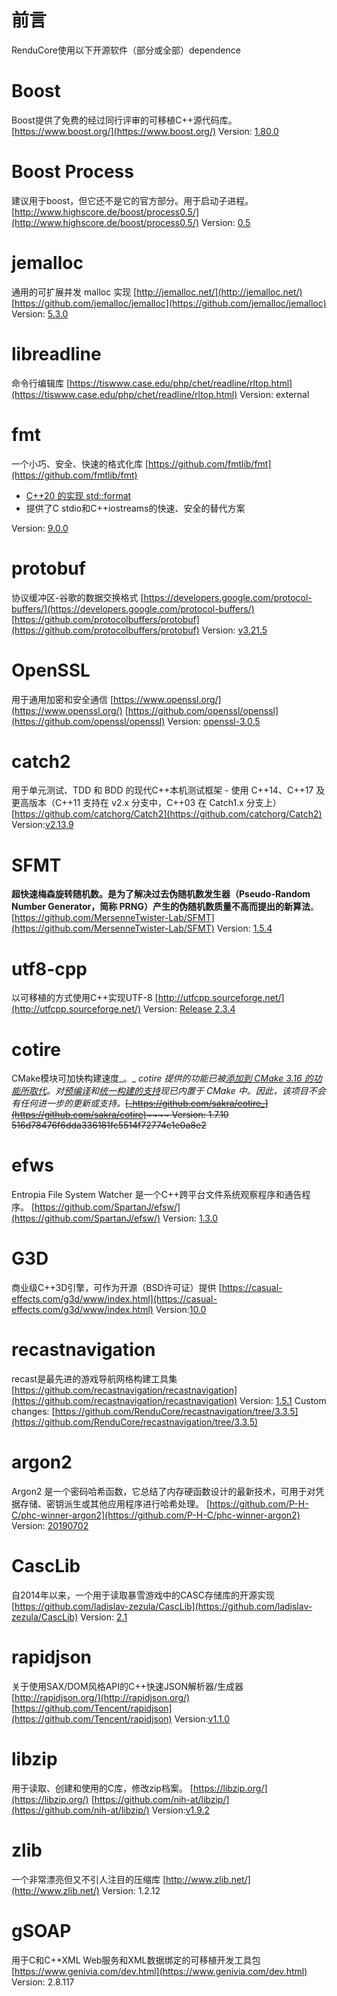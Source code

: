# 前言
RenduCore使用以下开源软件（部分或全部）dependence
# Boost
Boost提供了免费的经过同行评审的可移植C++源代码库。
[https://www.boost.org/](https://www.boost.org/)
Version: [1.80.0](https://github.com/boostorg/boost/releases/tag/boost-1.80.0)

# Boost Process
建议用于boost，但它还不是它的官方部分。用于启动子进程。
[http://www.highscore.de/boost/process0.5/](http://www.highscore.de/boost/process0.5/)
Version: [0.5](http://www.highscore.de/boost/process0.5/process.zip.)
# jemalloc
通用的可扩展并发 malloc 实现
[http://jemalloc.net/](http://jemalloc.net/)
[https://github.com/jemalloc/jemalloc](https://github.com/jemalloc/jemalloc)
Version: [5.3.0](https://github.com/jemalloc/jemalloc/releases/tag/5.3.0)
# libreadline
命令行编辑库
[https://tiswww.case.edu/php/chet/readline/rltop.html](https://tiswww.case.edu/php/chet/readline/rltop.html)
Version: external
# fmt
一个小巧、安全、快速的格式化库
[https://github.com/fmtlib/fmt](https://github.com/fmtlib/fmt)

- [C++20 的实现 std::format](https://en.cppreference.com/w/cpp/utility/format)
- 提供了C stdio和C++iostreams的快速、安全的替代方案

Version: [9.0.0](https://github.com/fmtlib/fmt/releases/tag/9.0.0)
# protobuf
协议缓冲区-谷歌的数据交换格式
[https://developers.google.com/protocol-buffers/](https://developers.google.com/protocol-buffers/)
[https://github.com/protocolbuffers/protobuf](https://github.com/protocolbuffers/protobuf)
Version: [v3.21.5](https://github.com/protocolbuffers/protobuf/releases/tag/v3.21.5)
# OpenSSL
用于通用加密和安全通信
[https://www.openssl.org/](https://www.openssl.org/)
[https://github.com/openssl/openssl](https://github.com/openssl/openssl)
Version: [openssl-3.0.5](https://github.com/openssl/openssl/releases/tag/openssl-3.0.5)
# catch2
用于单元测试、TDD 和 BDD 的现代C++本机测试框架 - 使用 C++14、C++17 及更高版本（C++11 支持在 v2.x 分支中，C++03 在 Catch1.x 分支上）
[https://github.com/catchorg/Catch2](https://github.com/catchorg/Catch2)
Version:[v2.13.9](https://github.com/catchorg/Catch2/releases/tag/v2.13.9)
# SFMT
**超快速梅森旋转随机数。是为了解决过去伪随机数发生器（Pseudo-Random Number Generator，简称 PRNG）产生的伪随机数质量不高而提出的新算法**。
[https://github.com/MersenneTwister-Lab/SFMT](https://github.com/MersenneTwister-Lab/SFMT)
Version: [1.5.4](https://github.com/MersenneTwister-Lab/SFMT/releases/tag/1.5.4)
# utf8-cpp
以可移植的方式使用C++实现UTF-8
[http://utfcpp.sourceforge.net/](http://utfcpp.sourceforge.net/)
Version: [Release 2.3.4](https://sourceforge.net/projects/utfcpp/files/utf8cpp_2x/Release%202.3.4/)
# cotire
CMake模块可加快构建速度_。_
_cotire 提供的功能已被_[_添加到 CMake 3.16 的功能所取代_](https://cmake.org/cmake/help/latest/release/3.16.html)_。对_[_预编译_](https://cmake.org/cmake/help/latest/command/target_precompile_headers.html)_和_[_统一构建的支持_](https://cmake.org/cmake/help/v3.16/prop_tgt/UNITY_BUILD.html)_现已内置于 CMake 中。因此，该项目不会有任何进一步的更新或支持。_~~[_https://github.com/sakra/cotire_](https://github.com/sakra/cotire)~~~~  Version: 1.7.10 516d78476f6dda336181fc5514f72774e1e0a8e2~~
# efws
Entropia File System Watcher
是一个C++跨平台文件系统观察程序和通告程序。
[https://github.com/SpartanJ/efsw/](https://github.com/SpartanJ/efsw/)
Version: [1.3.0](https://github.com/SpartanJ/efsw/releases/tag/1.3.0)
# G3D
商业级C++3D引擎，可作为开源（BSD许可证）提供
[https://casual-effects.com/g3d/www/index.html](https://casual-effects.com/g3d/www/index.html)
Version:[10.0](https://sourceforge.net/p/g3d/code/HEAD/tree/)
# recastnavigation
recast是最先进的游戏导航网格构建工具集
[https://github.com/recastnavigation/recastnavigation](https://github.com/recastnavigation/recastnavigation)
Version: [1.5.1](https://github.com/recastnavigation/recastnavigation/releases/tag/1.5.1)
Custom changes: [https://github.com/RenduCore/recastnavigation/tree/3.3.5](https://github.com/RenduCore/recastnavigation/tree/3.3.5)
# argon2
Argon2 是一个密码哈希函数，它总结了内存硬函数设计的最新技术，可用于对凭据存储、密钥派生或其他应用程序进行哈希处理。
[https://github.com/P-H-C/phc-winner-argon2](https://github.com/P-H-C/phc-winner-argon2)
Version: [20190702](https://github.com/P-H-C/phc-winner-argon2/releases/tag/20190702)
# CascLib
自2014年以来，一个用于读取暴雪游戏中的CASC存储库的开源实现
[https://github.com/ladislav-zezula/CascLib](https://github.com/ladislav-zezula/CascLib)
Version: [2.1](https://github.com/ladislav-zezula/CascLib/releases/tag/2.1)
# rapidjson
关于使用SAX/DOM风格API的C++快速JSON解析器/生成器
[http://rapidjson.org/](http://rapidjson.org/)
[https://github.com/Tencent/rapidjson](https://github.com/Tencent/rapidjson)
Version:[v1.1.0](https://github.com/Tencent/rapidjson/releases/tag/v1.1.0)
# libzip
用于读取、创建和使用的C库，修改zip档案。
[https://libzip.org/](https://libzip.org/)
[https://github.com/nih-at/libzip/](https://github.com/nih-at/libzip/)
Version:[v1.9.2](https://github.com/nih-at/libzip/releases/tag/v1.9.2)
# zlib
一个非常漂亮但又不引人注目的压缩库
[http://www.zlib.net/](http://www.zlib.net/)
Version: 1.2.12
# gSOAP
用于C和C++XML Web服务和XML数据绑定的可移植开发工具包
[https://www.genivia.com/dev.html](https://www.genivia.com/dev.html)
Version: 2.8.117
